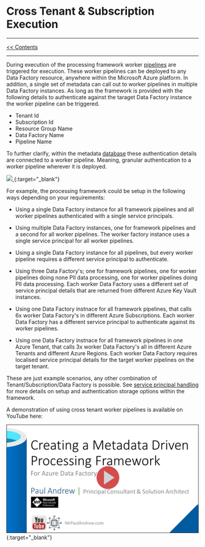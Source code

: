 # Cross Tenant & Subscription Execution

___
[<< Contents](/procfwk/contents) 

___

During execution of the processing framework worker [pipelines](/procfwk/pipelines) are triggered for execution. These worker pipelines can be deployed to any Data Factory resource, anywhere within the Microsoft Azure platform. In addition, a single set of metadata can call out to worker pipelines in multiple Data Factory instances. As long as the framework is provided with the following details to authenticate against the taraget Data Factory instance the worker pipeline can be triggered.

* Tenant Id
* Subscription Id
* Resource Group Name
* Data Factory Name
* Pipeline Name

To further clarify, within the metadata [database](/procfwk/database) these authentication details are connected to a worker pipeline. Meaning, granular authentication to a worker pipeline wherever it is deployed.

[ ![](/procfwk/crosstenantauth.png) ](/procfwk/crosstenantauth.png){:target="_blank"}

For example, the processing framework could be setup in the following ways depending on your requirements:

* Using a single Data Factory instance for all framework pipelines and all worker pipelines authenticated with a single service principals.

* Using multiple Data Factory instances, one for framework pipelines and a second for all worker pipelines. The worker factory instance uses a single service principal for all worker pipelines.

* Using a single Data Factory instance for all pipelines, but every worker pipeline requires a different service principal to authenticate.

* Using three Data Factory's; one for framework pipelines, one for worker pipelines doing none PII data processing, one for worker pipelines doing PII data processing. Each worker Data Factory uses a different set of service principal details that are returned from different Azure Key Vault instances. 

* Using one Data Factory instnace for all framework pipelines, that calls 6x worker Data Factory's in different Azure Subscriptions. Each worker Data Factory has a different service principal to authenticate against its worker pipelines.

* Using one Data Factory instnace for all framework pipelines in one Azure Tenant, that calls 3x worker Data Factory's all in different Azure Tenants and different Azure Regions. Each worker Data Factory requires localised service principal details for the target worker pipelines on the target tenant.

These are just example scenarios, any other combination of Tenant/Subscription/Data Factory is possible. See [service principal handling](/procfwk/spnhandling) for more details on setup and authentication storage options within the framework.

A demonstration of using cross tenant worker pipelines is available on YouTube here:

[![YouTube Demo Video](youtubeheader.png)](http://www.youtube.com/watch?v=XdYvJVUWeU4 "Cross Tenant Worker Demo"){:target="_blank"}